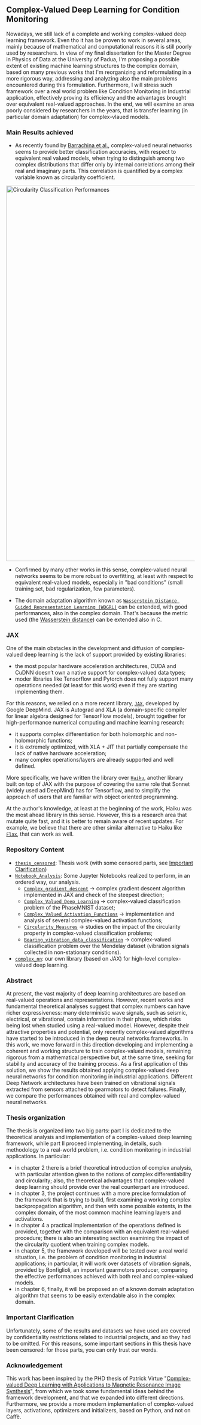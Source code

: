 ## Complex-Valued Deep Learning for Condition Monitoring

Nowadays, we still lack of a complete and working complex-valued deep learning framework. Even tho it has be proven to work in several areas, mainly because of mathematical and computational reasons it is still poorly used by researchers. In view of my final dissertation for the Master Degree in Physics of Data at the University of Padua, I'm proposing a possible extent of existing machine learning structures to the complex domain, based on many previous works that I'm reorganizing and reformulating in a more rigorous way, addressing and analyzing also the main problems encountered during this formulation. Furthermore, I will stress such framework over a real world problem like Condition Monitoring in Industrial application, effectively proving its efficiency and the advantages brought over equivalent real-valued approaches. In the end, we will examine an area poorly considered by researchers in the years, that is transfer learning (in particular domain adaptation) for complex-vlaued models.


### Main Results achieved

* As recently found by [Barrachina et al.](https://arxiv.org/abs/2009.08340v2), complex-valued neural networks seems to provide better classification accuracies, with respect to equivalent real valued models, when trying to distinguish among two complex distributions that differ only by internal correlations among their real and imaginary parts. This correlation is quantified by a complex variable known as circularity coefficient.
<img src="circularity_results.png" alt="Circularity Classification Performances" title="Circularity Classification Performances" align="center" width=1000 />

* Confirmed by many other works in this sense, complex-valued neural networks seems to be more robust to overfitting, at least with respect to equivalent real-valued models, especially in "bad conditions" (small training set, bad regularization, few parameters).

* The domain adaptation algorithm known as [`Wasserstein Distance Guided Representation Learning (WDGRL)`](https://arxiv.org/abs/1707.01217) can be extended, with good performances, also in the complex domain. That's because the metric used (the [Wasserstein distance](https://en.wikipedia.org/wiki/Wasserstein_metric)) can be extended also in C.

### JAX

One of the main obstacles in the development and diffusion of complex-valued deep learning is the lack of support provided by existing libraries:
* the most popular hardware acceleration architectures, CUDA and CuDNN doesn’t own a native support for complex-valued data types;
* moder libraries like Tensorflow and Pytorch does not fully support many operations needed (at least for this work) even if they are starting implementing them.

For this reasons, we relied on a more recent library, [`JAX`](https://github.com/google/jax), developed by Google DeepMind. JAX is Autograd and XLA (a domain-specific compiler for linear algebra designed for TensorFlow models), brought together for high-performance numerical computing and machine learning research:
* it supports complex differentiation for both holomorphic and non-holomorphic functions;
* it is extremely optimized, with XLA + JIT that partially compensate the lack of native hardware acceleration;
* many complex operations/layers are already supported and well defined.

More specifically, we have written the library over [`Haiku`](https://github.com/deepmind/dm-haiku), another library built on top of JAX with the purpose of covering the same role that Sonnet (widely used ad DeepMind) has for Tensorflow, and to simplify the approach of users that are familiar with object oriented programming.

At the author's knowledge, at least at the beginning of the work, Haiku was the most ahead library in this sense. However, this is a research area that mutate quite fast, and it is better to remain aware of recent updates. For example, we believe that there are other similar alternative to Haiku like [`Flax`](https://github.com/google/flax), that can work as well.


### Repository Content

- [`thesis_censored`](thesis_censored.pdf): Thesis work (with some censored parts, see [Important Clarification](#Important-Clarification))
- [`Notebook_Analysis`](Notebooks_Analysis): Some Jupyter Notebooks realized to perform, in an ordered way, our analysis.
    * [`Complex_gradient_descent`](Notebooks_Analysis/Complex_gradient_descent.ipynb) -> complex gradient descent algorithm implemented in JAX and check of the steepest direction;
    * [`Complex_Valued_Deep_Learning`](Notebooks_Analysis/Complex_Valued_Deep_Learning.ipynb) -> complex-valued classification problem of the PhaseMNIST dataset;
    * [`Complex_Valued_Activation_Functions`](Notebooks_Analysis/Complex_Valued_Activation_Functions.ipynb) -> implementation and analysis of several complex-valued activation functions;
    * [`Circularity_Measures`](Notebooks_Analysis/Circularity_Measures.ipynb) -> studies on the impact of the circularity property in complex-valued classification problems;
    * [`Bearing_vibration_data_classification`](Notebooks_Analysis/Bearing_vibration_data_classification.ipynb) -> complex-valued classification problem over the Mendelay dataset (vibration signals collected in non-stationary conditions).
- [`complex_nn`](complex_nn): our own library (based on JAX) for high-level complex-valued deep learning.


### Abstract

At present, the vast majority of deep learning architectures are based on real-valued operations and representations. However, recent works and fundamental theoretical analyses suggest that complex numbers can have richer expressiveness: many deterministic wave signals, such as seismic, electrical, or vibrational, contain information in their phase, which risks being lost when studied using a real-valued model. However, despite their attractive properties and potential, only recently complex-valued algorithms have started to be introduced in the deep neural networks frameworks.
In this work, we move forward in this direction developing and implementing a coherent and working structure to train complex-valued models, remaining rigorous from a mathematical perspective but, at the same time, seeking for stability and accuracy of the training process.
As a first application of this solution, we show the results obtained applying complex-valued deep neural networks for condition monitoring in industrial applications. Different Deep Network architectures have been trained on vibrational signals extracted from sensors attached to gearmotors to detect failures. Finally, we compare the performances obtained with real and complex-valued neural networks.

### Thesis organization

The thesis is organized into two big parts: part I is dedicated to the theoretical analysis and implementation of a complex-valued deep learning framework, while part II proceed implementing, in details, such methodology to a real-world problem, i.e. condition monitoring in industrial applications. 
In particular:
* in chapter 2 there is a brief theoretical introduction of complex analysis, with particular attention given to the notions of complex differentiability and circularity; also, the theoretical advantages that complex-valued deep learning should provide over the real counterpart are introduced.
* in chapter 3, the project continues with a more precise formulation of the framework that is trying to build, first examining a working complex backpropagation algorithm, and then with some possible extents, in the complex domain, of the most common machine learning layers and activations.
* in chapter 4 a practical implementation of the operations defined is provided, together with the comparison with an equivalent real-valued procedure; there is also an interesting section examining the impact of the circularity quotient when training complex models.
* in chapter 5, the framework developed will be tested over a real world situation, i.e. the problem of condition monitoring in industrial applications; in particular, it will work over datasets of vibration signals, provided by Bonfiglioli, an important gearmotors producer, comparing the effective performances achieved with both real and complex-valued models.
* in chapter 6, finally, it will be proposed an of a known domain adaptation algorithm that seems to be easily extendable also in the complex domain.

### Important Clarification

Unfortunately, some of the results and datasets we have used are covered by confidentiality restrictions related to industrial projects, and so they had to be omitted. For this reasons, some important sections in this thesis have been censored: for those parts, you can only trust our words.


### Acknowledgement

This work has been inspired by the PHD thesis of Patrick Virtue "[Complex-valued Deep Learning with Applications to Magnetic Resonance Image Synthesis](https://www2.eecs.berkeley.edu/Pubs/TechRpts/2019/EECS-2019-130.html)", from which we took some fundamental ideas behind the framework development, and that we expanded into different directions. 
Furthermore, we provide a more modern implementation of complex-valued layers, activations, optimizers and initializers, based on Python, and not on Caffè.
